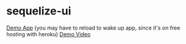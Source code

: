 # sequelize-ui

[Demo App](http://sequelizeui.herokuapp.com/) (you may have to reload to wake up app, since it's on free hosting with heroku)
[Demo Video](https://www.youtube.com/watch?v=aHT6S81YvwE)
